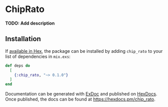 # ChipRato

**TODO: Add description**

## Installation

If [available in Hex](https://hex.pm/docs/publish), the package can be installed
by adding `chip_rato` to your list of dependencies in `mix.exs`:

```elixir
def deps do
  [
    {:chip_rato, "~> 0.1.0"}
  ]
end
```

Documentation can be generated with [ExDoc](https://github.com/elixir-lang/ex_doc)
and published on [HexDocs](https://hexdocs.pm). Once published, the docs can
be found at <https://hexdocs.pm/chip_rato>.

